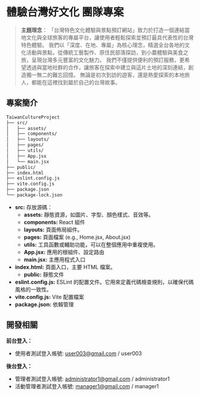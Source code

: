 # 體驗台灣好文化 團隊專案

> **主題理念**：
> 「台灣特色文化體驗與景點預訂網站」致力於打造一個連結當地文化與全球旅客的專屬平台，讓使用者輕鬆探索並預訂最具代表性的台灣特色體驗。
> 我們以「深度、在地、專屬」為核心理念，精選全台各地的文化活動與景點，從傳統工藝製作、原住民部落探訪，到小農體驗與美食之旅，呈現台灣多元豐富的文化魅力。
> 我們不僅提供便利的預訂服務，更希望透過與當地社群的合作，讓旅客在探索中建立與這片土地的深刻連結，創造獨一無二的難忘回憶。
> 無論是初次到訪的遊客，還是熱愛探索的本地旅人，都能在這裡找到屬於自己的台灣故事。

## 專案簡介
```bash
TaiwanCultureProject
├── src/
│   ├── assets/
│   ├── components/
│   ├── layouts/
│   ├── pages/
│   ├── utils/
│   ├── App.jsx
│   └── main.jsx
├── public/
├── index.html
├── eslint.config.js
├── vite.config.js
├── package.json
└── package-lock.json
```

* **src:** 存放源碼：
  * **assets:** 靜態資源，如圖片、字型、顏色樣式、音效等。
  * **components:** React 組件
  * **layouts:** 頁面佈局組件。
  * **pages:** 頁面檔案 (e.g., Home.jsx, About.jsx)
  * **utils:** 工具函數或輔助功能，可以在整個應用中重複使用。
  * **App.jsx:** 應用的根組件、設定路由
  * **main.jsx:** 主應用程式入口
* **index.html:** 頁面入口，主要 HTML 檔案。
  * **public:** 靜態文件
* **eslint.config.js:** ESLint 的配置文件。它用來定義代碼檢查規則，以確保代碼風格的一致性。
* **vite.config.js:** Vite 配置檔案
* **package.json:** 依賴管理

## 開發相關

**前台登入：**
- 使用者測試登入帳號: user003@gmail.com / user003

**後台登入：**
- 管理者測試登入帳號: administrator1@gmail.com / administrator1
- 活動管理者測試登入帳號: manager1@gmail.com / manager1




  
